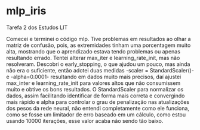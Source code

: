 # mlp_iris

Tarefa 2 dos Estudos LIT

Comecei e terminei o código mlp. Tive problemas em resultados ao olhar a matriz de confusão, pois, as extremidades tinham uma porcentagem muito alta, mostrando que o aprendizado estava tendo problemas ou apenas resultando errado. Tentei alterar max_iter e learning_rate_init, mas não resolveram. Descobri o early_stopping, o que ajudou um pouco, mas ainda não era o suficiente, então adotei duas medidas -scaler = StandardScaler()- e -alpha=0.0001- resultando em dados muito mais precisos, daí ajustei max_inter e learning_rate_init para valores altos que não consumissem muito e obtive os bons resultados. O StandardScaler para normalizar os dados, assim facilitando identificar de forma mais correta e convergindo mais rápido e alpha para controlar o grau de penalização nas atualizações dos pesos da rede neural, não entendi completamente como ele funciona, como se fosse um limitador de erro baseado em um cálculo, como estou usando 10000 iterações, esse valor acaba não sendo tão baixo.
